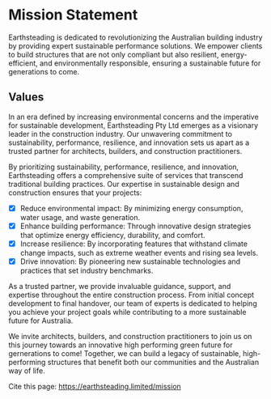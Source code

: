# Mission Statement
Earthsteading is dedicated to revolutionizing the Australian building industry by providing expert sustainable performance solutions. We empower clients to build structures that are not only compliant but also resilient, energy-efficient, and environmentally responsible, ensuring a sustainable future for generations to come.

## Values
In an era defined by increasing environmental concerns and the imperative for sustainable development, Earthsteading Pty Ltd emerges as a visionary leader in the construction industry. Our unwavering commitment to sustainability, performance, resilience, and innovation sets us apart as a trusted partner for architects, builders, and construction practitioners.

By prioritizing sustainability, performance, resilience, and innovation, Earthsteading offers a comprehensive suite of services that transcend traditional building practices. Our expertise in sustainable design and construction ensures that your projects:

  - [x] Reduce environmental impact: By minimizing energy consumption, water usage, and waste generation.
  - [x] Enhance building performance: Through innovative design strategies that optimize energy efficiency, durability, and comfort.
  - [x] Increase resilience: By incorporating features that withstand climate change impacts, such as extreme weather events and rising sea levels.
  - [x] Drive innovation: By pioneering new sustainable technologies and practices that set industry benchmarks.

As a trusted partner, we provide invaluable guidance, support, and expertise throughout the entire construction process. From initial concept development to final handover, our team of experts is dedicated to helping you achieve your project goals while contributing to a more sustainable future for Australia.

We invite architects, builders, and construction practitioners to join us on this journey towards an innovative high performing green future for gernerations to come! Together, we can build a legacy of sustainable, high-performing structures that benefit both our communities and the Australian way of life.

Cite this page: https://earthsteading.limited/mission
